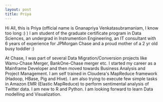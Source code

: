 ```yaml
---
layout: post
title: Priya
---
```


Hi All, this is Priya (official name is Gnanapriya Venkatasubramaniam, I know too long :) ) I am student of the graduate certificate program in Data Sciences, an undergrad in Instrumention Engineering, an IT consultant with 6 years of experience for JPMorgan Chase and a proud mother of a 2 yr old busy toddler :)

At Chase, I was part of several Data Migration/Conversion projects like Wamu-Chase Merger, BankOne-Chase merger etc. I started my career as a Mainframe Developer and then moved towards Business Analysis and Project Management. I am self trained in Cloudera's MapReduce framework (Hadoop, HBase, Pig and Hive). I am also trying to execute few simple tasks in Amazon EMR (Elastic MapReduce) to perform sentimental analysis of Twitter data. I am new to R and Python. I am looking forward to learn Data modelling and Visualization.
